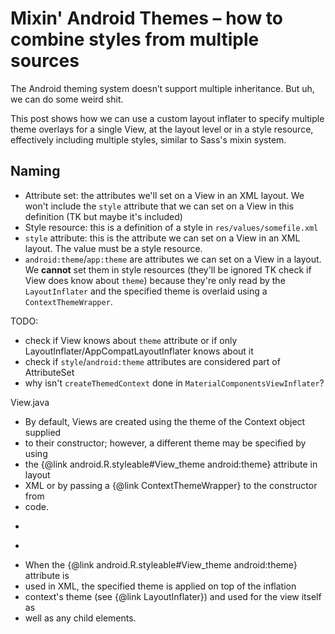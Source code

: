 # Mixin' Android Themes – how to combine styles from multiple sources

The Android theming system doesn’t support multiple inheritance. But uh, we can do some weird shit.

This post shows how we can use a custom layout inflater to specify multiple theme overlays for a single View, at the layout level or in a style resource, effectively including multiple styles, similar to Sass's mixin system.

## Naming

- Attribute set: the attributes we'll set on a View in an XML layout. We won't include the `style` attribute that we can set on a View in this definition (TK but maybe it's included)
- Style resource: this is a definition of a style in `res/values/somefile.xml`
- `style` attribute: this is the attribute we can set on a View in an XML layout. The value must be a style resource.
- `android:theme`/`app:theme` are attributes we can set on a View in a layout. We **cannot** set them in style resources (they'll be ignored TK check if View does know about `theme`) because they're only read by the `LayoutInflater` and the specified theme is overlaid using a `ContextThemeWrapper`.


TODO:
- check if View knows about `theme` attribute or if only LayoutInflater/AppCompatLayoutInflater knows about it
- check if `style`/`android:theme` attributes are considered part of AttributeSet
- why isn't `createThemedContext` done in `MaterialComponentsViewInflater`?

View.java
 * By default, Views are created using the theme of the Context object supplied
 * to their constructor; however, a different theme may be specified by using
 * the {@link android.R.styleable#View_theme android:theme} attribute in layout
 * XML or by passing a {@link ContextThemeWrapper} to the constructor from
 * code.
 * </p>
 * <p>
 * When the {@link android.R.styleable#View_theme android:theme} attribute is
 * used in XML, the specified theme is applied on top of the inflation
 * context's theme (see {@link LayoutInflater}) and used for the view itself as
 * well as any child elements.
